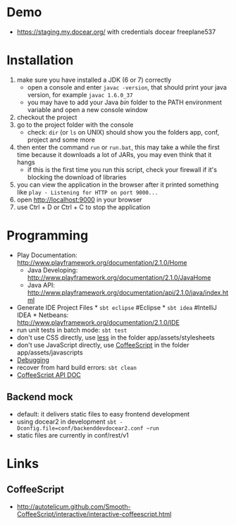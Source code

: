 # Demo
* https://staging.my.docear.org/ with credentials docear freeplane537

# Installation 
1. make sure you have installed a JDK (6 or 7) correctly
    * open a console and enter `javac -version`, that should print your java version, for example `javac 1.6.0_37`
    * you may have to add your Java *bin* folder to the PATH environment variable and open a new console window
1. checkout the project
1. go to the project folder with the console
    * check: `dir` (or `ls` on UNIX) should show you the folders app, conf, project and some more
1. then enter the command `run` or `run.bat`, this may take a while the first time because it downloads a lot of JARs, you may even think that it hangs
    * if this is the first time you run this script, check your firewall if it's blocking the download of libraries
1. you can view the application in the browser after it printed something like `play - Listening for HTTP on port 9000...`
1. open [http://localhost:9000](http://localhost:9000) in your browser
1. use Ctrl + D or Ctrl + C to stop the application

# Programming
* Play Documentation: http://www.playframework.org/documentation/2.1.0/Home
    * Java Developing: http://www.playframework.org/documentation/2.1.0/JavaHome
    * Java API: http://www.playframework.org/documentation/api/2.1.0/java/index.html
* Generate IDE Project Files
      * `sbt eclipse` #Eclipse
      * `sbt idea` #IntelliJ IDEA
      * Netbeans: http://www.playframework.org/documentation/2.1.0/IDE
* run unit tests in batch mode: `sbt test`
* don't use CSS directly, use [less](http://lesscss.org/) in the folder app/assets/stylesheets
* don't use JavaScript directly, use [CoffeeScript](http://coffeescript.org/) in the folder app/assets/javascripts
* [Debugging](https://github.com/Docear/HTW-Frontend/blob/master/dev-doc/debug.md)
* recover from hard build errors: `sbt clean`
* [CoffeeScript API DOC](https://github.com/Docear/HTW-Frontend/blob/master/dev-doc/coffeescript-api-doc.md)

## Backend mock
* default: it delivers static files to easy frontend development
* using docear2 in development `sbt -Dconfig.file=conf/backenddevdocear2.conf ~run`
* static files are currently in conf/rest/v1

# Links
## CoffeeScript
* http://autotelicum.github.com/Smooth-CoffeeScript/interactive/interactive-coffeescript.html
